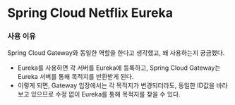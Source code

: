 # Spring Cloud Netflix Eureka

### 사용 이유
Spring Cloud Gateway와 동일한 역할을 한다고 생각했고, 왜 사용하는지 궁금했다.
- Eureka를 사용하면 각 서버를 Eureka에 등록하고, Spring Cloud Gateway는 Eureka 서버를 통해 목적지를 반환받게 된다.
- 이렇게 되면, Gateway 입장에서는 각 목적지가 변경되더라도, 동일한 ID값을 바라보고 있으므로 수정 없이 Eureka를 통해 목적지를 찾을 수 있다.